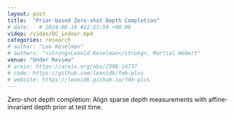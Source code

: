 ```yaml
---
layout: post
title:  "Prior-based Zero-shot Depth Completion"
# date:   # 2024-08-16 #22:21:59 +00:00
videp: /video/DC_indoor.mp4
categories: research
# author: "Leo Keselman"
# authors: "<strong>Leonid Keselman</strong>, Martial Hebert"
venue: "Under Review"
# arxiv: https://arxiv.org/abs/2308.14737
# code: https://github.com/leonidk/fmb-plus
# website: https://leonidk.github.io/fmb-plus
---
```

Zero-shot depth completion: Align sparse depth measurements with affine-invariant depth prior at test time.